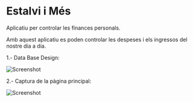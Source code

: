 # Estalvi i Més

Aplicatiu per controlar les finances personals.

Amb aquest aplicatiu es poden controlar les despeses i els ingressos del nostre dia a dia.

 1.- Data Base Design:
  
 
 ![Screenshot](BD.png)
 
 2.- Captura de la pàgina principal:
 
![Screenshot](screenshot_1.png)

